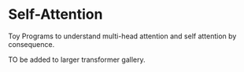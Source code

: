 # Self-Attention

Toy Programs to understand multi-head attention and self attention by consequence.

TO be added to larger transformer gallery.
